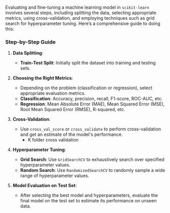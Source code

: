 Evaluating and fine-tuning a machine learning model in `scikit-learn` involves several steps, including splitting the data, selecting appropriate metrics, using cross-validation, and employing techniques such as grid search for hyperparameter tuning. Here’s a comprehensive guide to doing this:

### Step-by-Step Guide

1. **Data Splitting**:
   - **Train-Test Split**: Initially split the dataset into training and testing sets.


2. **Choosing the Right Metrics**:
   - Depending on the problem (classification or regression), select appropriate evaluation metrics.
   - **Classification**: Accuracy, precision, recall, F1-score, ROC-AUC, etc.
   - **Regression**: Mean Absolute Error (MAE), Mean Squared Error (MSE), Root Mean Squared Error (RMSE), R-squared, etc.

3. **Cross-Validation**:
   - Use `cross_val_score` or `cross_validate` to perform cross-validation and get an estimate of the model's performance.
     - K folder cross validation

4. **Hyperparameter Tuning**:
   - **Grid Search**: Use `GridSearchCV` to exhaustively search over specified hyperparameter values.
   - **Random Search**: Use `RandomizedSearchCV` to randomly sample a wide range of hyperparameter values.

5. **Model Evaluation on Test Set**:
   - After selecting the best model and hyperparameters, evaluate the final model on the test set to estimate its performance on unseen data.
